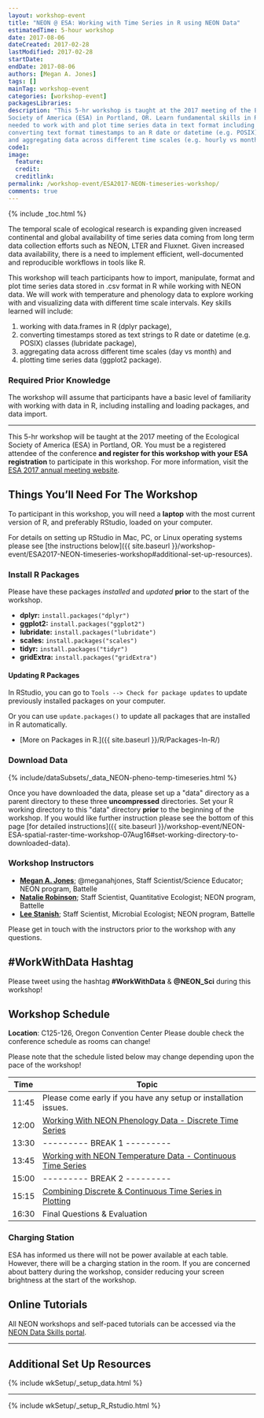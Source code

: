 ```yaml
---
layout: workshop-event
title: "NEON @ ESA: Working with Time Series in R using NEON Data"
estimatedTime: 5-hour workshop
date: 2017-08-06
dateCreated: 2017-02-28
lastModified: 2017-02-28
startDate: 
endDate: 2017-08-06
authors: [Megan A. Jones]
tags: []
mainTag: workshop-event
categories: [workshop-event]
packagesLibraries: 
description: "This 5-hr workshop is taught at the 2017 meeting of the Ecological
Society of America (ESA) in Portland, OR. Learn fundamental skills in R 
needed to work with and plot time series data in text format including data.frames, 
converting text format timestamps to an R date or datetime (e.g. POSIX) class, 
and aggregating data across different time scales (e.g. hourly vs month). "
code1: 
image:
  feature: 
  credit:
  creditlink: 
permalink: /workshop-event/ESA2017-NEON-timeseries-workshop/
comments: true 
---
```


{% include _toc.html %}

The temporal scale of ecological research is expanding given increased 
continental and global availability of time series data coming from long term 
data collection efforts such as NEON, LTER and Fluxnet. Given increased data 
availability, there is a need to implement efficient, well-documented and 
reproducible workflows in tools like R. 

This workshop will teach participants how to import, manipulate, format and plot 
time series data stored in .csv format in R while working with NEON data. We 
will work with temperature and phenology data to explore working with and 
visualizing data with different time scale intervals. Key skills learned will 
include:  

1. working with data.frames in R (dplyr package), 
2. converting timestamps stored as text strings to R date or datetime (e.g. POSIX) classes (lubridate package), 
3. aggregating data across different time scales (day vs month) and 
4. plotting time series data (ggplot2 package). 

### Required Prior Knowledge

The workshop will assume that participants have a basic level of familiarity 
with working with data in R, including installing and loading packages, and data 
import. 

***

This 5-hr workshop will be taught at the 2017 meeting of the Ecological
Society of America (ESA) in Portland, OR. You must be a registered 
attendee of the conference **and register for this workshop with your ESA 
registration** to participate in this workshop. For more information, visit the 
<a href="http://www.esa.org/portland/" target="_blank">ESA 2017 annual meeting website</a>.

<div id="objectives" markdown="1">

## Things You’ll Need For The Workshop

To participant in this workshop, you will need a **laptop** with the most 
current version of R, and preferably RStudio, loaded on your computer. 

For details on setting up RStudio in Mac, PC, or Linux operating systems please
see [the instructions below]({{ site.baseurl }}/workshop-event/ESA2017-NEON-timeseries-workshop#additional-set-up-resources).

### Install R Packages

Please have these packages *installed* and *updated* **prior** to the start of 
the workshop.

* **dplyr:** `install.packages("dplyr")`
* **ggplot2:** `install.packages("ggplot2")`
* **lubridate:** `install.packages("lubridate")`
* **scales:** `install.packages("scales")`
* **tidyr:** `install.packages("tidyr")`
* **gridExtra:** `install.packages("gridExtra")`

#### Updating R Packages

In RStudio, you can go to `Tools --> Check for package updates` to update 
previously installed packages on your computer.

Or you can use `update.packages()` to update all packages that are 
installed in R automatically. 

* [More on Packages in R.]({{ site.baseurl }}/R/Packages-In-R/)

### Download Data

{% include/dataSubsets/_data_NEON-pheno-temp-timeseries.html %}

Once you have downloaded the data, please set up a "data" directory as a parent 
directory to these three **uncompressed** directories. Set your R working 
directory to this "data" directory **prior** to the beginning of the workshop. 
If you would like further instruction please see the bottom of this page
[for detailed instructions]({{ site.baseurl }}/workshop-event/NEON-ESA-spatial-raster-time-workshop-07Aug16#set-working-directory-to-downloaded-data).  


</div>

### Workshop Instructors
* **[Megan A. Jones](http://www.neonscience.org/about/staff/megan-jones)**; @meganahjones, Staff Scientist/Science Educator; NEON program, Battelle
* **[Natalie Robinson](http://www.neonscience.org/about/staff/natalie-robinson)**; Staff Scientist, Quantitative Ecologist; NEON program, Battelle
* **[Lee Stanish](http://www.neonscience.org/about/staff/lee-stanish)**; Staff Scientist, Microbial Ecologist; NEON program, Battelle

Please get in touch with the instructors prior to the workshop with any questions.

## #WorkWithData Hashtag
  
Please tweet using the hashtag **#WorkWithData** & **@NEON_Sci** during this workshop!

## Workshop Schedule

**Location**: C125-126, Oregon Convention Center
Please double check the conference schedule as rooms can change!

Please note that the schedule listed below may change depending upon the pace of
the workshop! 


| Time	| Topic	
|-------------|---------------
| 11:45	| Please come early if you have any setup or installation issues.
| 12:00	| <a href="{{ site.baseurl }}/R/plant-pheno-data" target="_blank">Working With NEON Phenology Data - Discrete Time Series</a>
| 13:30	|  --------- BREAK 1 --------- 
| 13:45	|  <a href="{{ site.baseurl }}/R/neon-SAAT-temp" target="_blank">Working with NEON Temperature Data - Continuous Time Series</a>
| 15:00	| --------- BREAK 2 --------- 
| 15:15	|  <a href="{{ site.baseurl }}/R/neon-pheno-temp-plot" target="_blank">Combining Discrete & Continuous Time Series in Plotting </a>
| 16:30	| Final Questions & Evaluation


### Charging Station
ESA has informed us there will not be power available at each table. However, 
there will be a charging station in the room. If you are concerned about battery 
during the workshop, consider reducing your screen brightness at the start of the 
workshop. 

## Online Tutorials

All NEON workshops and self-paced tutorials can be accessed via the 
<a href="http://www.neondataskills.org/" target="_blank">NEON
Data Skills portal</a>.

***

## Additional Set Up Resources

{% include wkSetup/_setup_data.html %}

***

{% include wkSetup/_setup_R_Rstudio.html %}
